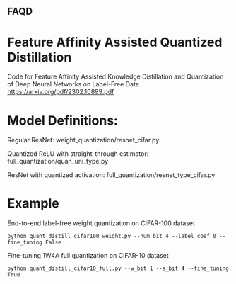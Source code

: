 ## FAQD
# Feature Affinity Assisted Quantized Distillation
Code for Feature Affinity Assisted Knowledge Distillation and Quantization of Deep Neural Networks on Label-Free Data
https://arxiv.org/pdf/2302.10899.pdf

# Model Definitions:
Regular ResNet: weight_quantization/resnet_cifar.py

Quantized ReLU with straight-through estimator: full_quantization/quan_uni_type.py

ResNet with quantized activation: full_quantization/resnet_type_cifar.py


# Example
End-to-end label-free weight quantization on CIFAR-100 dataset
```shell
python quant_distill_cifar100_weight.py --num_bit 4 --label_coef 0 --fine_tuning False
```
Fine-tuning 1W4A full quantization on CIFAR-10 dataset
```shell
python quant_distill_cifar10_full.py --w_bit 1 --a_bit 4 --fine_tuning True
```
